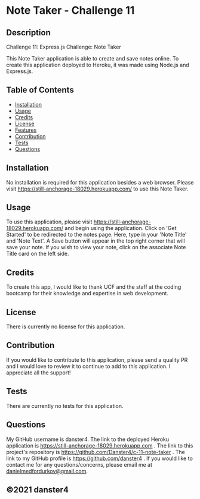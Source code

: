 # Note Taker - Challenge 11

## Description
Challenge 11: Express.js Challenge: Note Taker

This Note Taker application is able to create and save notes online.
To create this application deployed to Heroku, it was made using Node.js and Express.js.

## Table of Contents
* [Installation](#installation)
* [Usage](#usage)
* [Credits](#credits)
* [License](#license)
* [Features](#features)
* [Contribution](#contribution)
* [Tests](#tests)
* [Questions](#questions)

## Installation
No installation is required for this application besides a web browser. Please visit https://still-anchorage-18029.herokuapp.com/ to use this Note Taker.

## Usage
To use this application, please visit https://still-anchorage-18029.herokuapp.com/ and begin using the application. Click on 'Get Started' to be redirected to the notes page. Here, type in your 'Note Title' and 'Note Text'. A Save button will appear in the top right corner that will save your note. If you wish to view your note, click on the associate Note Title card on the left side. 

## Credits
To create this app, I would like to thank UCF and the staff at the coding bootcamp for their knowledge and expertise in web development.

## License
There is currently no license for this application.

## Contribution
If you would like to contribute to this application, please send a quality PR and I would love to review it to continue to add to this application. I appreciate all the support!

## Tests
There are currently no tests for this application.

## Questions

My GitHub username is danster4. The link to the deployed Heroku application is https://still-anchorage-18029.herokuapp.com . The link to this project's repository is https://github.com/Danster4/c-11-note-taker . The link to my GitHub profile is https://github.com/danster4 . If you would like to contact me for any questions/concerns, please email me at danielmedfordurkov@gmail.com. 

## ©️2021 danster4